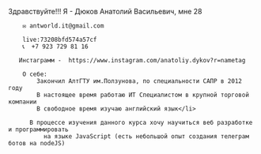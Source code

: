
   Здравствуйте!!!
      Я - Дюков Анатолий Васильевич, мне 28</h1>
       
        ✉️ antworld.it@gmail.com
        
		live:73208bfd574a57cf
		📞  +7 923 729 81 16
       
       Инстаграмм -  https://www.instagram.com/anatoliy.dykov?r=nametag
      
        О себе:
            Закончил АлтГТУ им.Ползунова, по специальности САПР в 2012 году
            В настоящее время работаю ИТ Специалистом в крупной торговой компании
            В свободное время изучаю английский язык</li>
           
          В процессе изучения данного курса хочу научиться веб разработке и программировать
              на языке JavaScript (есть небольшой опыт создания телеграм ботов на nodeJS)
   